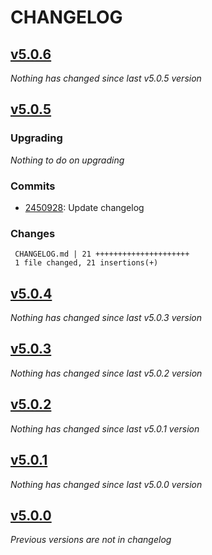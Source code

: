 # CHANGELOG

## [v5.0.6](https://github.com/softspring/cms-sylius-bundle/releases/tag/v5.0.6)

*Nothing has changed since last v5.0.5 version*

## [v5.0.5](https://github.com/softspring/cms-sylius-bundle/releases/tag/v5.0.5)

### Upgrading

*Nothing to do on upgrading*

### Commits

- [2450928](https://github.com/softspring/cms-sylius-bundle/commit/24509281ec78820cb8b216c28afc4041ad0cff32): Update changelog

### Changes

```
 CHANGELOG.md | 21 +++++++++++++++++++++
 1 file changed, 21 insertions(+)
```

## [v5.0.4](https://github.com/softspring/cms-sylius-bundle/releases/tag/v5.0.4)

*Nothing has changed since last v5.0.3 version*

## [v5.0.3](https://github.com/softspring/cms-sylius-bundle/releases/tag/v5.0.3)

*Nothing has changed since last v5.0.2 version*

## [v5.0.2](https://github.com/softspring/cms-sylius-bundle/releases/tag/v5.0.2)

*Nothing has changed since last v5.0.1 version*

## [v5.0.1](https://github.com/softspring/cms-sylius-bundle/releases/tag/v5.0.1)

*Nothing has changed since last v5.0.0 version*

## [v5.0.0](https://github.com/softspring/cms-sylius-bundle/releases/tag/v5.0.0)

*Previous versions are not in changelog*
